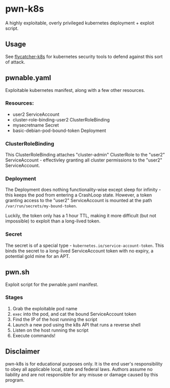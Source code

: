 # pwn-k8s

A highly exploitable, overly privileged kubernetes deployment + exploit script.

## Usage

See [flycatcher-k8s](https://github.com/ajmilazzo/flycatcher-k8s) for kubernetes security tools to defend against this sort of attack.

## pwnable.yaml

Exploitable kubernetes manifest, along with a few other resources.

### Resources:

* user2 ServiceAccount
* cluster-role-binding-user2 ClusterRoleBinding
* mysecretname Secret
* basic-debian-pod-bound-token Deployment

### ClusterRoleBinding

This ClusterRoleBinding attaches "cluster-admin" ClusterRole to the "user2" ServiceAccount - effectivley granting all cluster permissions to the "user2" ServiceAccount.

### Deployment

The Deployment does nothing functionality-wise except sleep for infinity - this keeps the pod from entering a CrashLoop state. However, a token granting access to the "user2" ServiceAccount is mounted at the path `/var/run/secrets/my-bound-token`. 

Luckily, the token only has a 1 hour TTL, making it more difficult (but not impossible) to exploit than a long-lived token.

### Secret

The secret is of a special type - `kubernetes.io/service-account-token`. This binds the secret to a long-lived ServiceAccount token with no expiry, a potential gold mine for an APT.

## pwn.sh

Exploit script for the pwnable.yaml manifest.

### Stages

1. Grab the exploitable pod name
2. `exec` into the pod, and cat the bound ServiceAccount token
3. Find the IP of the host running the script
4. Launch a new pod using the k8s API that runs a reverse shell 
5. Listen on the host running the script 
6. Execute commands!

## Disclaimer

pwn-k8s is for educational purposes only. It is the end user's responsibility to obey all applicable local, state and federal laws. Authors assume no liability and are not responsible for any misuse or damage caused by this program.